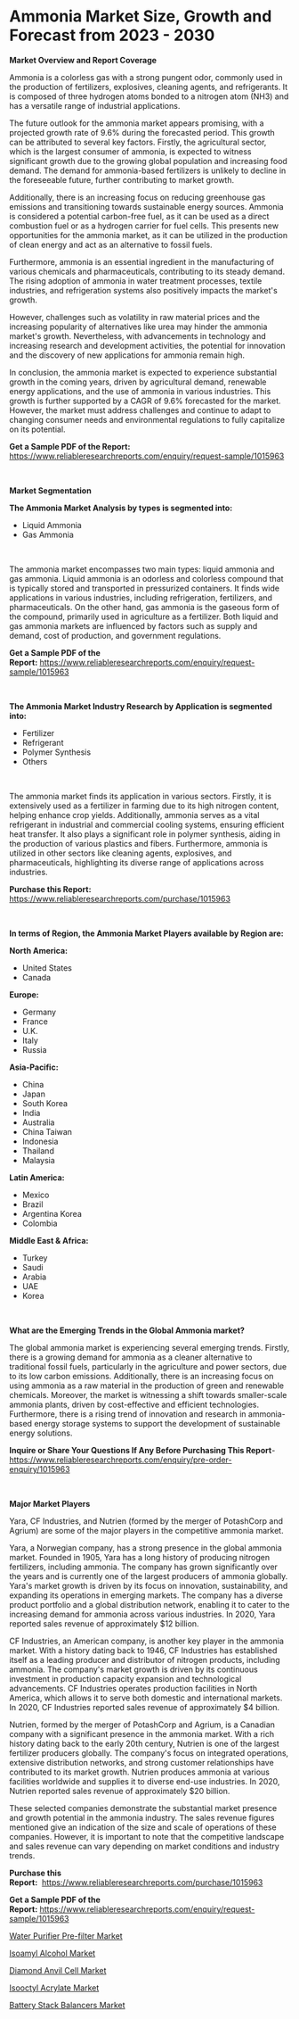 <p><h1>Ammonia Market Size, Growth and Forecast from 2023 - 2030</h1></p><p><strong>Market Overview and Report Coverage</strong></p>
<p><p>Ammonia is a colorless gas with a strong pungent odor, commonly used in the production of fertilizers, explosives, cleaning agents, and refrigerants. It is composed of three hydrogen atoms bonded to a nitrogen atom (NH3) and has a versatile range of industrial applications. </p><p>The future outlook for the ammonia market appears promising, with a projected growth rate of 9.6% during the forecasted period. This growth can be attributed to several key factors. Firstly, the agricultural sector, which is the largest consumer of ammonia, is expected to witness significant growth due to the growing global population and increasing food demand. The demand for ammonia-based fertilizers is unlikely to decline in the foreseeable future, further contributing to market growth.</p><p>Additionally, there is an increasing focus on reducing greenhouse gas emissions and transitioning towards sustainable energy sources. Ammonia is considered a potential carbon-free fuel, as it can be used as a direct combustion fuel or as a hydrogen carrier for fuel cells. This presents new opportunities for the ammonia market, as it can be utilized in the production of clean energy and act as an alternative to fossil fuels.</p><p>Furthermore, ammonia is an essential ingredient in the manufacturing of various chemicals and pharmaceuticals, contributing to its steady demand. The rising adoption of ammonia in water treatment processes, textile industries, and refrigeration systems also positively impacts the market's growth.</p><p>However, challenges such as volatility in raw material prices and the increasing popularity of alternatives like urea may hinder the ammonia market's growth. Nevertheless, with advancements in technology and increasing research and development activities, the potential for innovation and the discovery of new applications for ammonia remain high.</p><p>In conclusion, the ammonia market is expected to experience substantial growth in the coming years, driven by agricultural demand, renewable energy applications, and the use of ammonia in various industries. This growth is further supported by a CAGR of 9.6% forecasted for the market. However, the market must address challenges and continue to adapt to changing consumer needs and environmental regulations to fully capitalize on its potential.</p></p>
<p><strong>Get a Sample PDF of the Report:</strong> <a href="https://www.reliableresearchreports.com/enquiry/request-sample/1015963">https://www.reliableresearchreports.com/enquiry/request-sample/1015963</a></p>
<p>&nbsp;</p>
<p><strong>Market Segmentation</strong></p>
<p><strong>The Ammonia Market Analysis by types is segmented into:</strong></p>
<p><ul><li>Liquid Ammonia</li><li>Gas Ammonia</li></ul></p>
<p>&nbsp;</p>
<p><p>The ammonia market encompasses two main types: liquid ammonia and gas ammonia. Liquid ammonia is an odorless and colorless compound that is typically stored and transported in pressurized containers. It finds wide applications in various industries, including refrigeration, fertilizers, and pharmaceuticals. On the other hand, gas ammonia is the gaseous form of the compound, primarily used in agriculture as a fertilizer. Both liquid and gas ammonia markets are influenced by factors such as supply and demand, cost of production, and government regulations.</p></p>
<p><strong>Get a Sample PDF of the Report:</strong>&nbsp;<a href="https://www.reliableresearchreports.com/enquiry/request-sample/1015963">https://www.reliableresearchreports.com/enquiry/request-sample/1015963</a></p>
<p>&nbsp;</p>
<p><strong>The Ammonia Market Industry Research by Application is segmented into:</strong></p>
<p><ul><li>Fertilizer</li><li>Refrigerant</li><li>Polymer Synthesis</li><li>Others</li></ul></p>
<p>&nbsp;</p>
<p><p>The ammonia market finds its application in various sectors. Firstly, it is extensively used as a fertilizer in farming due to its high nitrogen content, helping enhance crop yields. Additionally, ammonia serves as a vital refrigerant in industrial and commercial cooling systems, ensuring efficient heat transfer. It also plays a significant role in polymer synthesis, aiding in the production of various plastics and fibers. Furthermore, ammonia is utilized in other sectors like cleaning agents, explosives, and pharmaceuticals, highlighting its diverse range of applications across industries.</p></p>
<p><strong>Purchase this Report:</strong>&nbsp; <a href="https://www.reliableresearchreports.com/purchase/1015963">https://www.reliableresearchreports.com/purchase/1015963</a></p>
<p>&nbsp;</p>
<p><strong>In terms of Region, the Ammonia Market Players available by Region are:</strong></p>
<p>
    <p> <strong> North America: </strong>
        <ul>
            <li>United States</li>
            <li>Canada</li>
        </ul>
        </p> 
    <p> <strong> Europe: </strong>
        <ul>
            <li>Germany</li>
            <li>France</li>
            <li>U.K.</li>
            <li>Italy</li>
            <li>Russia</li>
        </ul>
        </p> 
    <p> <strong> Asia-Pacific: </strong>
        <ul>
            <li>China</li>
            <li>Japan</li>
            <li>South Korea</li>
            <li>India</li>
            <li>Australia</li>
            <li>China Taiwan</li>
            <li>Indonesia</li>
            <li>Thailand</li>
            <li>Malaysia</li>
        </ul>
        </p> 
    <p> <strong> Latin America: </strong>
        <ul>
            <li>Mexico</li>
            <li>Brazil</li>
            <li>Argentina Korea</li>
            <li>Colombia</li>
        </ul>
        </p> 
    <p> <strong> Middle East & Africa: </strong>
        <ul>
            <li>Turkey</li>
            <li>Saudi</li>
            <li>Arabia</li>
            <li>UAE</li>
            <li>Korea</li>
        </ul>
    </p>
    </p>
<p>&nbsp;</p>
<p><strong>What are the Emerging Trends in the Global Ammonia market?</strong></p>
<p><p>The global ammonia market is experiencing several emerging trends. Firstly, there is a growing demand for ammonia as a cleaner alternative to traditional fossil fuels, particularly in the agriculture and power sectors, due to its low carbon emissions. Additionally, there is an increasing focus on using ammonia as a raw material in the production of green and renewable chemicals. Moreover, the market is witnessing a shift towards smaller-scale ammonia plants, driven by cost-effective and efficient technologies. Furthermore, there is a rising trend of innovation and research in ammonia-based energy storage systems to support the development of sustainable energy solutions.</p></p>
<p><strong>Inquire or Share Your Questions If Any Before Purchasing This Report</strong>- <a href="https://www.reliableresearchreports.com/enquiry/pre-order-enquiry/1015963">https://www.reliableresearchreports.com/enquiry/pre-order-enquiry/1015963</a></p>
<p>&nbsp;</p>
<p><strong>Major Market Players</strong></p>
<p><p>Yara, CF Industries, and Nutrien (formed by the merger of PotashCorp and Agrium) are some of the major players in the competitive ammonia market.</p><p>Yara, a Norwegian company, has a strong presence in the global ammonia market. Founded in 1905, Yara has a long history of producing nitrogen fertilizers, including ammonia. The company has grown significantly over the years and is currently one of the largest producers of ammonia globally. Yara's market growth is driven by its focus on innovation, sustainability, and expanding its operations in emerging markets. The company has a diverse product portfolio and a global distribution network, enabling it to cater to the increasing demand for ammonia across various industries. In 2020, Yara reported sales revenue of approximately $12 billion.</p><p>CF Industries, an American company, is another key player in the ammonia market. With a history dating back to 1946, CF Industries has established itself as a leading producer and distributor of nitrogen products, including ammonia. The company's market growth is driven by its continuous investment in production capacity expansion and technological advancements. CF Industries operates production facilities in North America, which allows it to serve both domestic and international markets. In 2020, CF Industries reported sales revenue of approximately $4 billion.</p><p>Nutrien, formed by the merger of PotashCorp and Agrium, is a Canadian company with a significant presence in the ammonia market. With a rich history dating back to the early 20th century, Nutrien is one of the largest fertilizer producers globally. The company's focus on integrated operations, extensive distribution networks, and strong customer relationships have contributed to its market growth. Nutrien produces ammonia at various facilities worldwide and supplies it to diverse end-use industries. In 2020, Nutrien reported sales revenue of approximately $20 billion.</p><p>These selected companies demonstrate the substantial market presence and growth potential in the ammonia industry. The sales revenue figures mentioned give an indication of the size and scale of operations of these companies. However, it is important to note that the competitive landscape and sales revenue can vary depending on market conditions and industry trends.</p></p>
<p><strong>Purchase this Report:</strong>&nbsp;&nbsp;<a href="https://www.reliableresearchreports.com/purchase/1015963">https://www.reliableresearchreports.com/purchase/1015963</a></p>
<p></p>
<p><strong>Get a Sample PDF of the Report:</strong>&nbsp;<a href="https://www.reliableresearchreports.com/enquiry/request-sample/1015963">https://www.reliableresearchreports.com/enquiry/request-sample/1015963</a></p>
<p><p><a href="https://www.linkedin.com/pulse/water-purifier-pre-filter-market-size-share-amp-trends-analysis-jnfie/">Water Purifier Pre-filter Market</a></p><p><a href="https://github.com/vimar16th/Market-Research-Report-List-1/blob/main/isoamyl-alcohol-market.md">Isoamyl Alcohol Market</a></p><p><a href="https://medium.com/@dorothypeters68/diamond-anvil-cell-market-report-reveals-the-latest-trends-and-growth-opportunities-of-this-market-517fa9a1b4d6">Diamond Anvil Cell Market</a></p><p><a href="https://github.com/luckyshygirl/Market-Research-Report-List-1/blob/main/isooctyl-acrylate-market.md">Isooctyl Acrylate Market</a></p><p><a href="https://www.linkedin.com/pulse/decoding-battery-stack-balancers-market-deep-dive-latest-fqjse/">Battery Stack Balancers Market</a></p></p>